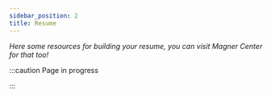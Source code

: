 ```yaml
---
sidebar_position: 2
title: Resume
---
```


*Here some resources for building your resume, you can visit Magner Center for
that too!*


:::caution Page in progress

:::